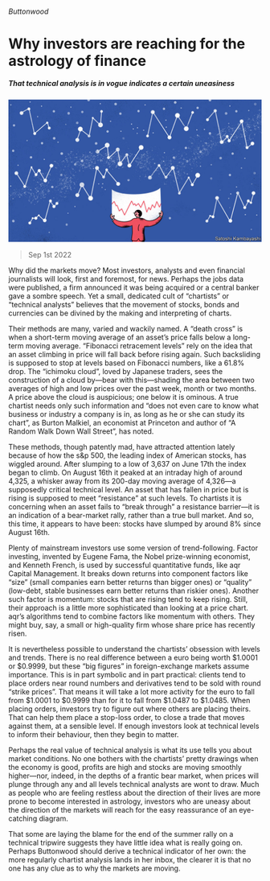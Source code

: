 ###### Buttonwood

# Why investors are reaching for the astrology of finance 

##### That technical analysis is in vogue indicates a certain uneasiness 

![image](images/20220903_FND002.jpg) 

> Sep 1st 2022 

Why did the markets move? Most investors, analysts and even financial journalists will look, first and foremost, for news. Perhaps the jobs data were published, a firm announced it was being acquired or a central banker gave a sombre speech. Yet a small, dedicated cult of “chartists” or “technical analysts” believes that the movement of stocks, bonds and currencies can be divined by the making and interpreting of charts.

Their methods are many, varied and wackily named. A “death cross” is when a short-term moving average of an asset’s price falls below a long-term moving average. “Fibonacci retracement levels” rely on the idea that an asset climbing in price will fall back before rising again. Such backsliding is supposed to stop at levels based on Fibonacci numbers, like a 61.8% drop. The “ichimoku cloud”, loved by Japanese traders, sees the construction of a cloud by—bear with this—shading the area between two averages of high and low prices over the past week, month or two months. A price above the cloud is auspicious; one below it is ominous. A true chartist needs only such information and “does not even care to know what business or industry a company is in, as long as he or she can study its chart”, as Burton Malkiel, an economist at Princeton and author of “A Random Walk Down Wall Street”, has noted. 

These methods, though patently mad, have attracted attention lately because of how the s&amp;p 500, the leading index of American stocks, has wiggled around. After slumping to a low of 3,637 on June 17th the index began to climb. On August 16th it peaked at an intraday high of around 4,325, a whisker away from its 200-day moving average of 4,326—a supposedly critical technical level. An asset that has fallen in price but is rising is supposed to meet “resistance” at such levels. To chartists it is concerning when an asset fails to “break through” a resistance barrier—it is an indication of a bear-market rally, rather than a true bull market. And so, this time, it appears to have been: stocks have slumped by around 8% since August 16th.

Plenty of mainstream investors use some version of trend-following. Factor investing, invented by Eugene Fama, the Nobel prize-winning economist, and Kenneth French, is used by successful quantitative funds, like aqr Capital Management. It breaks down returns into component factors like “size” (small companies earn better returns than bigger ones) or “quality” (low-debt, stable businesses earn better returns than riskier ones). Another such factor is momentum: stocks that are rising tend to keep rising. Still, their approach is a little more sophisticated than looking at a price chart. aqr’s algorithms tend to combine factors like momentum with others. They might buy, say, a small or high-quality firm whose share price has recently risen.

It is nevertheless possible to understand the chartists’ obsession with levels and trends. There is no real difference between a euro being worth $1.0001 or $0.9999, but these “big figures” in foreign-exchange markets assume importance. This is in part symbolic and in part practical: clients tend to place orders near round numbers and derivatives tend to be sold with round “strike prices”. That means it will take a lot more activity for the euro to fall from $1.0001 to $0.9999 than for it to fall from $1.0487 to $1.0485. When placing orders, investors try to figure out where others are placing theirs. That can help them place a stop-loss order, to close a trade that moves against them, at a sensible level. If enough investors look at technical levels to inform their behaviour, then they begin to matter. 

Perhaps the real value of technical analysis is what its use tells you about market conditions. No one bothers with the chartists’ pretty drawings when the economy is good, profits are high and stocks are moving smoothly higher—nor, indeed, in the depths of a frantic bear market, when prices will plunge through any and all levels technical analysts are wont to draw. Much as people who are feeling restless about the direction of their lives are more prone to become interested in astrology, investors who are uneasy about the direction of the markets will reach for the easy reassurance of an eye-catching diagram. 

That some are laying the blame for the end of the summer rally on a technical tripwire suggests they have little idea what is really going on. Perhaps Buttonwood should derive a technical indicator of her own: the more regularly chartist analysis lands in her inbox, the clearer it is that no one has any clue as to why the markets are moving.

 






